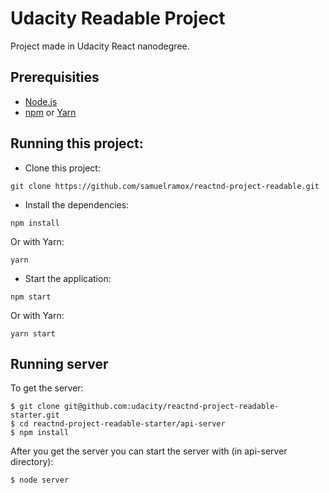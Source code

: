 # Udacity Readable Project

Project made in Udacity React nanodegree.

## Prerequisities

- [Node.js](https://nodejs.org/)
- [npm](https://www.npmjs.com/) or [Yarn](https://yarnpkg.com/)

## Running this project:

- Clone this project:

```
git clone https://github.com/samuelramox/reactnd-project-readable.git
```

- Install the dependencies:

```
npm install
```

Or with Yarn:

```
yarn
```

- Start the application:

```
npm start
```

Or with Yarn:

```
yarn start
```

## Running server

To get the server:

```
$ git clone git@github.com:udacity/reactnd-project-readable-starter.git
$ cd reactnd-project-readable-starter/api-server
$ npm install
```

After you get the server you can start the server with (in api-server directory):

```
$ node server
```
